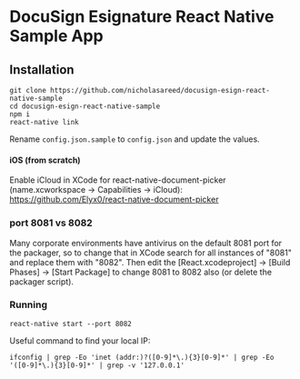 
# DocuSign Esignature React Native Sample App 



## Installation 

	git clone https://github.com/nicholasareed/docusign-esign-react-native-sample
	cd docusign-esign-react-native-sample
	npm i
	react-native link

Rename `config.json.sample` to `config.json` and update the values. 

#### iOS (from scratch) 

Enable iCloud in XCode for react-native-document-picker (name.xcworkspace -> Capabilities -> iCloud): https://github.com/Elyx0/react-native-document-picker




### port 8081 vs 8082 

Many corporate environments have antivirus on the default 8081 port for the packager, so to change that in XCode search for all instances of "8081" and replace them with "8082". Then edit the [React.xcodeproject] -> [Build Phases] -> [Start Package] to change 8081 to 8082 also (or delete the packager script). 


### Running 


	react-native start --port 8082


Useful command to find your local IP: 

	ifconfig | grep -Eo 'inet (addr:)?([0-9]*\.){3}[0-9]*' | grep -Eo '([0-9]*\.){3}[0-9]*' | grep -v '127.0.0.1' 




